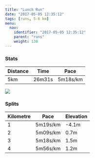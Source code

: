 ```yaml
---
title: "Lunch Run"
date: "2017-05-05 12:35:12"
tags: [runs, 5-6 km]
menu:
  nav:
    identifier: "2017-05-05 12:35:12"
    parent: "runs"
    weight: 130
---
```


### Stats

| Distance | Time | Pace |
|----------|------|------|
|5km|26m31s|5m18s/km|

<img src='https://maps.googleapis.com/maps/api/staticmap?maptype=roadmap&path=enc:sujeI`ivLwJyCaDbGcAvh@tBbAgAzCzE|VzJ|TvDtSxDpEzDXxI~OgJmPaDYkFyGuDwKe@aHcMsXcBkMCmE|@QsAy@bAuCVc}@fAP]nJzIzDzBrE&key=AIzaSyAfqMeaZ1CCJFGP5cWud__oZnT_Pybg-1M&size=800x800&markers=color:yellow|label:S|53.47178,-2.24929&markers=color:green|label:F|53.471810000000005,-2.2497799999999986'>

### Splits

| Kilometre | Pace | Elevation |
|------|------|-----------|
|1|5m19s/km|-4.1m|
|2|5m09s/km|0.7m|
|3|5m18s/km|1.5m|
|4|5m56s/km|1.2m|
